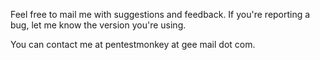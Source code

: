 Feel free to mail me with suggestions and feedback.  If you're reporting a bug, let me know the version you're using.

You can contact me at pentestmonkey at gee mail dot com.